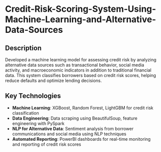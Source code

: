 # Credit-Risk-Scoring-System-Using-Machine-Learning-and-Alternative-Data-Sources

## Description

Developed a machine learning model for assessing credit risk by analyzing alternative data sources such as transactional behavior, social media activity, and macroeconomic indicators in addition to traditional financial data. This system classifies borrowers based on credit risk scores, helping reduce defaults and optimize lending decisions.

## Key Technologies

- **Machine Learning**: XGBoost, Random Forest, LightGBM for credit risk classification
- **Data Engineering**: Data scraping using BeautifulSoup, feature engineering with PySpark
- **NLP for Alternative Data**: Sentiment analysis from borrower communications and social media using NLP techniques
- **Automated Reporting**: PowerBI dashboards for real-time monitoring and reporting of credit risk scores
